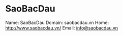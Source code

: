 
# SaoBacDau

Name: SaoBacDau
Domain: saobacdau.vn
Home: http://www.saobacdau.vn/
Email: info@saobacdau.vn
